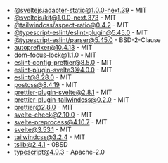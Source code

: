 - [@sveltejs/adapter-static@1.0.0-next.39](https://github.com/sveltejs/kit) - MIT
- [@sveltejs/kit@1.0.0-next.373](https://github.com/sveltejs/kit) - MIT
- [@tailwindcss/aspect-ratio@0.4.2](https://github.com/tailwindlabs/tailwindcss-aspect-ratio) - MIT
- [@typescript-eslint/eslint-plugin@5.45.0](https://github.com/typescript-eslint/typescript-eslint) - MIT
- [@typescript-eslint/parser@5.45.0](https://github.com/typescript-eslint/typescript-eslint) - BSD-2-Clause
- [autoprefixer@10.4.13](https://github.com/postcss/autoprefixer) - MIT
- [dom-focus-lock@1.1.0](https://github.com/theKashey/dom-focus-lock) - MIT
- [eslint-config-prettier@8.5.0](https://github.com/prettier/eslint-config-prettier) - MIT
- [eslint-plugin-svelte3@4.0.0](https://github.com/sveltejs/eslint-plugin-svelte3) - MIT
- [eslint@8.28.0](https://github.com/eslint/eslint) - MIT
- [postcss@8.4.19](https://github.com/postcss/postcss) - MIT
- [prettier-plugin-svelte@2.8.1](https://github.com/sveltejs/prettier-plugin-svelte) - MIT
- [prettier-plugin-tailwindcss@0.2.0](https://github.com/tailwindlabs/prettier-plugin-tailwindcss) - MIT
- [prettier@2.8.0](https://github.com/prettier/prettier) - MIT
- [svelte-check@2.10.0](https://github.com/sveltejs/language-tools) - MIT
- [svelte-preprocess@4.10.7](https://github.com/sveltejs/svelte-preprocess) - MIT
- [svelte@3.53.1](https://github.com/sveltejs/svelte) - MIT
- [tailwindcss@3.2.4](https://github.com/tailwindlabs/tailwindcss) - MIT
- [tslib@2.4.1](https://github.com/Microsoft/tslib) - 0BSD
- [typescript@4.9.3](https://github.com/Microsoft/TypeScript) - Apache-2.0
